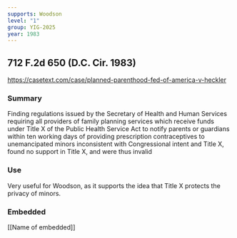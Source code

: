 ```yaml
---
supports: Woodson
level: "1"
group: YIG-2025
year: 1983
---
```

## 712 F.2d 650 (D.C. Cir. 1983)

https://casetext.com/case/planned-parenthood-fed-of-america-v-heckler

### Summary

Finding regulations issued by the Secretary of Health and Human Services requiring all providers of family planning services which receive funds under Title X of the Public Health Service Act to notify parents or guardians within ten working days of providing prescription contraceptives to unemancipated minors inconsistent with Congressional intent and Title X, found no support in Title X, and were thus invalid

### Use

Very useful for Woodson, as it supports the idea that Title X protects the privacy of minors.

### Embedded

[[Name of embedded]]